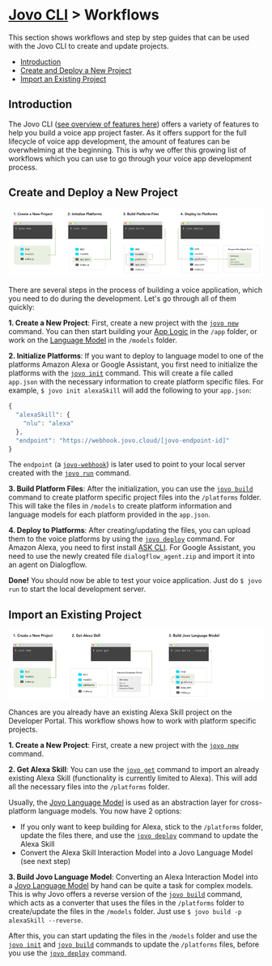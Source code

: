 # [Jovo CLI](./) > Workflows

This section shows workflows and step by step guides that can be used with the Jovo CLI to create and update projects.

* [Introduction](#introduction)
* [Create and Deploy a New Project](#create-and-deploy-a-new-Project)
* [Import an Existing Project](#import-an-existing-project)


## Introduction

The Jovo CLI ([see overview of features here](../)) offers a variety of features to help you build a voice app project faster. As it offers support for the full lifecycle of voice app development, the amount of features can be overwhelming at the beginning. This is why we offer this growing list of workflows which you can use to go through your voice app development process.

## Create and Deploy a New Project

![Create and Deploy a New Project](../img/workflow-new-deploy.png "Create and Deploy a New Project")

There are several steps in the process of building a voice application, which you need to do during the development. Let's go through all of them quickly:

**1. Create a New Project**: First, create a new project with the [`jovo new`](../#jovo-new) command. You can then start building your [App Logic](../../04_app-logic) in the `/app` folder, or work on the [Language Model](../../03_app-configuration/01_models) in the `/models` folder.

**2. Initialize Platforms**: If you want to deploy to language model to one of the platforms Amazon Alexa or Google Assistant, you first need to initialize the platforms with the [`jovo init`](../#jovo-init) command. This will create a file called `app.json` with the necessary information to create platform specific files. For example, `$ jovo init alexaSkill` will add the following to your `app.json`:

```javascript
{
  "alexaSkill": {
    "nlu": "alexa"
  },
  "endpoint": "https://webhook.jovo.cloud/[jovo-endpoint-id]"
}
```
The `endpoint` (a [`jovo-webhook`](../../03_app-configuration/02_server/webhook.md)) is later used to point to your local server created with the [`jovo run`](../#jovo-run) command.

**3. Build Platform Files**: After the initialization, you can use the [`jovo build`](../#jovo-build) command to create platform specific project files into the `/platforms` folder. This will take the files in `/models` to create platform information and language models for each platform provided in the `app.json`.

**4. Deploy to Platforms**: After creating/updating the files, you can upload them to the voice platforms by using the [`jovo deploy`](../#jovo-deploy) command. For Amazon Alexa, you need to first install [ASK CLI](https://developer.amazon.com/docs/smapi/quick-start-alexa-skills-kit-command-line-interface.html). For Google Assistant, you need to use the newly created file `dialogflow_agent.zip` and import it into an agent on Dialogflow.

**Done!** You should now be able to test your voice application. Just do `$ jovo run` to start the local development server.


## Import an Existing Project

![Import an Existing Alexa Skill](../img/workflow-get-alexa-skill.png "Import an Existing Alexa Skill")

Chances are you already have an existing Alexa Skill project on the Developer Portal. This workflow shows how to work with platform specific projects.

**1. Create a New Project**: First, create a new project with the [`jovo new`](../#jovo-new) command. 

**2. Get Alexa Skill**: You can use the [`jovo get`](../#jovo-get) command to import an already existing Alexa Skill (functionality is currently limited to Alexa). This will add all the necessary files into the `/platforms` folder.

Usually, the [Jovo Language Model](../../03_app-configuration/01_models) is used as an abstraction layer for cross-platform language models. You now have 2 options:
* If you only want to keep building for Alexa, stick to the `/platforms` folder, update the files there, and use the [`jovo deploy`](../#jovo-deploy) command to update the Alexa Skill
* Convert the Alexa Skill Interaction Model into a Jovo Language Model (see next step)

**3. Build Jovo Language Model**: Converting an Alexa Interaction Model into a [Jovo Language Model](../../03_app-configuration/01_models) by hand can be quite a task for complex models. This is why Jovo offers a reverse version of the [`jovo build`](../#jovo-build) command, which acts as a converter that uses the files in the `/platforms` folder to create/update the files in the `/models` folder. Just use `$ jovo build -p alexaSkill --reverse`.

After this, you can start updating the files in the `/models` folder and use the [`jovo init`](../#jovo-init) and [`jovo build`](../#jovo-build) commands to update the `/platforms` files, before you use the [`jovo deploy`](../#jovo-deploy) command.

